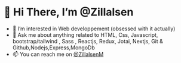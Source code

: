 # 👋 Hi There, I’m @Zillalsen 
- 👀 I’m interested in Web developpement (obsessed with it actually) 
- 💬  Ask me about anything related to  HTML, Css, Javascript, bootstrap/tailwind , Sass , Reactjs, Redux, Jotai, Nextjs, Git & Github,Nodejs,Express,MongoDb
- 📫 You can reach me on [@ZillalsenM](https://twitter.com/ZillalsenM) 
<!---
Zillalsen/Zillalsen is a ✨ special ✨ repository because its `README.md` (this file) appears on your GitHub profile.
You can click the Preview link to take a look at your changes.
--->
